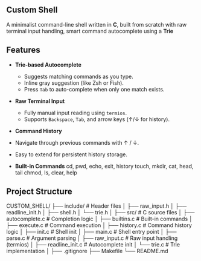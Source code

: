 ## Custom Shell 

A minimalist command-line shell written in **C**, built from scratch with raw terminal input handling, smart command autocomplete using a **Trie**

##  Features

- **Trie-based Autocomplete**
  - Suggests matching commands as you type.
  - Inline gray suggestion (like Zsh or Fish).
  - Press `Tab` to auto-complete when only one match exists.

- **Raw Terminal Input**
  - Fully manual input reading using `termios`.
  - Supports `Backspace`, `Tab`, and arrow keys (↑/↓ for history).

-  **Command History**
  - Navigate through previous commands with ↑ / ↓.
  - Easy to extend for persistent history storage.

-  **Built-in Commands**
    cd, pwd, echo, exit, history
    touch, mkdir, cat, head, tail
    chmod, ls, clear, help

##  Project Structure

CUSTOM_SHELL/
├── include/ # Header files
│ ├── raw_input.h
│ ├── readline_init.h
│ ├── shell.h
│ └── trie.h
│
├── src/ # C source files
│ ├── autocomplete.c # Completion logic
│ ├── builtins.c # Built-in commands
│ ├── execute.c # Command execution
│ ├── history.c # Command history logic
│ ├── init.c # Shell init
│ ├── main.c # Shell entry point
│ ├── parse.c # Argument parsing
│ ├── raw_input.c # Raw input handling (termios)
│ ├── readline_init.c # Autocomplete init
│ └── trie.c # Trie implementation
│
├── .gitignore
├── Makefile
└── README.md

